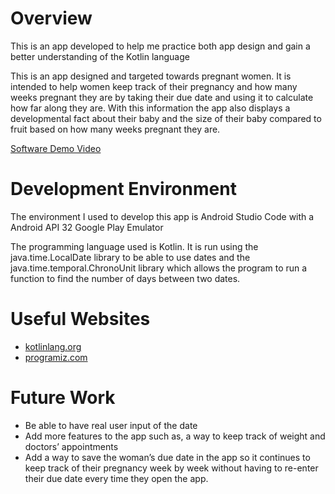 # Overview

This is an app developed to help me practice both app design and gain a better understanding of the Kotlin language

This is an app designed and targeted towards pregnant women. It is intended to help women keep track of their pregnancy and how many weeks pregnant they are by taking their due date and using it to calculate how far along they are. With this information the app also displays a developmental fact about their baby and the size of their baby compared to fruit based on how many weeks pregnant they are. 

[Software Demo Video]( https://youtu.be/Mo-y-AFa-h0)

# Development Environment

The environment I used to develop this app is Android Studio Code with a Android API 32 Google Play Emulator

The programming language used is Kotlin.  It is run using the java.time.LocalDate library to be able to use dates and the java.time.temporal.ChronoUnit library which allows the program to run a function to find the number of days between two dates.


# Useful Websites

* [kotlinlang.org]( https://kotlinlang.org/docs/functions.html)
* [programiz.com]( https://www.programiz.com/kotlin-programming/if-expression)

# Future Work

* Be able to have real user input of the date
* Add more features to the app such as, a way to keep track of weight and doctors’ appointments
* Add a way to save the woman’s due date in the app so it continues to keep track of their pregnancy week by week without having to re-enter their due date every time they open the app.

